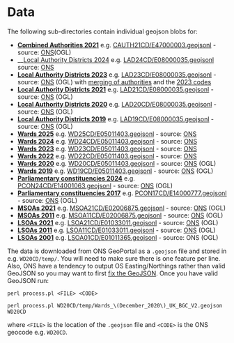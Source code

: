 # Data

The following sub-directories contain individual geojson blobs for:

* __[Combined Authorities 2021](CAUTH21CD/)__ e.g. [CAUTH21CD/E47000003.geojsonl](CAUTH21CD/E47000003.geojsonl) - source: [ONS](https://geoportal.statistics.gov.uk/datasets/ons::combined-authorities-december-2021-en-bgc/explore)(OGL)
* __[Local Authority Districts 2024](LAD23CD/) e.g. [LAD24CD/E08000035.geojsonl](LAD24CD/E08000035.geojsonl) source: [ONS](https://geoportal.statistics.gov.uk/datasets/f3528c2d6d454edab74f2648cc6a45f6_0)
* __[Local Authority Districts 2023](LAD23CD/)__ e.g. [LAD23CD/E08000035.geojsonl](LAD23CD/E08000035.geojsonl) - source: [ONS](https://geoportal.statistics.gov.uk/datasets/local-authority-districts-may-2021-uk-bgc/) (OGL) with [merging of authorities](https://en.wikipedia.org/wiki/2019%E2%80%932023_structural_changes_to_local_government_in_England#Changes_in_2023) and the [2023 codes](https://geoportal.statistics.gov.uk/datasets/ons::local-authority-districts-april-2023-names-and-codes-in-the-united-kingdom/about)
* __[Local Authority Districts 2021](LAD21CD/)__ e.g. [LAD21CD/E08000035.geojsonl](LAD21CD/E08000035.geojsonl) - source: [ONS](https://geoportal.statistics.gov.uk/datasets/local-authority-districts-may-2021-uk-bgc/) (OGL)
* __[Local Authority Districts 2020](LAD20CD/)__ e.g. [LAD20CD/E08000035.geojsonl](LAD20CD/E08000035.geojsonl) - source: [ONS](https://geoportal.statistics.gov.uk/datasets/local-authority-districts-december-2020-uk-bgc) (OGL)
* __[Local Authority Districts 2019](LAD19CD/)__ e.g. [LAD19CD/E08000035.geojsonl](LAD19CD/E08000035.geojsonl) - source: [ONS](https://geoportal.statistics.gov.uk/datasets/local-authority-districts-december-2019-boundaries-uk-bgc) (OGL)
* __[Wards 2025](WD25CD/)__ e.g. [WD25CD/E05011403.geojsonl](WD25CD/E05011403.geojsonl) - source: [ONS](https://geoportal.statistics.gov.uk/datasets/6ba7cf950a504d82809131c945fe70f1_0/about)
* __[Wards 2024](WD24CD/)__ e.g. [WD24CD/E05011403.geojsonl](WD24CD/E05011403.geojsonl) - source: [ONS](https://geoportal.statistics.gov.uk/datasets/91a1b096076843838f4341cf7dd6d14d_0/explore)
* __[Wards 2023](WD23CD/)__ e.g. [WD23CD/E05011403.geojsonl](WD23CD/E05011403.geojsonl) - source: [ONS](https://geoportal.statistics.gov.uk/datasets/1ff1b4c40cf344e7afc05d6d09f16315_0/about)
* __[Wards 2022](WD22CD/)__ e.g. [WD22CD/E05011403.geojsonl](WD22CD/E05011403.geojsonl) - source: [ONS](https://geoportal.statistics.gov.uk/datasets/687211df93564622a1c00756e5f0cf78_0/about)
* __[Wards 2020](WD20CD/)__ e.g. [WD20CD/E05011403.geojsonl](WD20CD/E05011403.geojsonl) - source: [ONS](https://geoportal.statistics.gov.uk/datasets/wards-december-2020-uk-bgc-v2) (OGL)
* __[Wards 2019](WD19CD/)__ e.g. [WD19CD/E05011403.geojsonl](WD19CD/E05011403.geojsonl) - source: [ONS](https://geoportal.statistics.gov.uk/datasets/wards-december-2019-boundaries-ew-bgc) (OGL)
* __[Parliamentary constituencies 2024](PCON17CD/)__ e.g. [PCON24CD/E14001063.geojsonl](PCON24CD/E14001063.geojsonl) - source: [ONS](https://geoportal.statistics.gov.uk/datasets/b49f0eeb2ce540f394831ba3a514d86e_0/) (OGL)
* __[Parliamentary constituencies 2017](PCON17CD/)__ e.g. [PCON17CD/E14000777.geojsonl](PCON17CD/E14000777.geojsonl) - source: [ONS](https://geoportal.statistics.gov.uk/datasets/wards-december-2019-boundaries-ew-bgc) (OGL)
* __[MSOAs 2021](MSOA21CD/)__ e.g. [MSOA21CD/E02006875.geojsonl](MSOA21CD/E02006875.geojsonl) - source: [ONS](https://geoportal.statistics.gov.uk/datasets/ons::middle-layer-super-output-areas-december-2021-boundaries-generalised-clipped-ew-bgc) (OGL)
* __[MSOAs 2011](MSOA11CD/)__ e.g. [MSOA11CD/E02006875.geojsonl](MSOA11CD/E02006875.geojsonl) - source: [ONS](https://geoportal.statistics.gov.uk/datasets/middle-layer-super-output-areas-december-2011-boundaries-ew-bgc) (OGL)
* __[LSOAs 2021](LSOA11CD/)__ e.g. [LSOA21CD/E01033011.geojsonl](LSOA21CD/E01033011.geojsonl) - source: [ONS](https://geoportal.statistics.gov.uk/datasets/ons::lower-layer-super-output-areas-december-2021-boundaries-generalised-clipped-ew-bgc/) (OGL)
* __[LSOAs 2011](LSOA11CD/)__ e.g. [LSOA11CD/E01033011.geojsonl](LSOA11CD/E01033011.geojsonl) - source: [ONS](https://geoportal.statistics.gov.uk/datasets/lower-layer-super-output-areas-december-2011-boundaries-ew-bgc) (OGL)
* __[LSOAs 2001](LSOA01CD/)__ e.g. [LSOA01CD/E01011365.geojsonl](LSOA01CD/E01011365.geojsonl) - source: ONS (OGL)

The data is downloaded from ONS GeoPortal as a `.geojson` file and stored in e.g. `WD20CD/temp/`. You will need to make sure there is one feature per line. Also, ONS have a tendency to output OS Easting/Northings rather than valid GeoJSON so you may want to first [fix the GeoJSON](https://open-innovations.github.io/ONS-GeoJSON-Fixer/). Once you have valid GeoJSON run:

```
perl process.pl <FILE> <CODE>

perl process.pl WD20CD/temp/Wards_\(December_2020\)_UK_BGC_V2.geojson WD20CD
```

where `<FILE>` is the location of the `.geojson` file and `<CODE>` is the ONS geocode e.g. `WD20CD`.